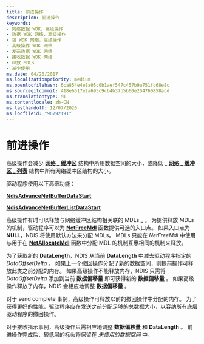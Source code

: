 ```yaml
---
title: 前进操作
description: 前进操作
keywords:
- 网络数据 WDK，高级操作
- 数据 WDK 网络，高级操作
- 包 WDK 网络，高级操作
- 高级操作 WDK 网络
- 发送数据 WDK 网络
- 接收数据 WDK 网络
- 释放 MDLs
- 减少使用
ms.date: 04/20/2017
ms.localizationpriority: medium
ms.openlocfilehash: 6ca854e4e8a05c0b1aef547c457b9a751fc68e8c
ms.sourcegitcommit: 418e6617e2a695c9cb4b37b5b60e264760858acd
ms.translationtype: MT
ms.contentlocale: zh-CN
ms.lasthandoff: 12/07/2020
ms.locfileid: "96792191"
---
```

# <a name="advance-operations"></a>前进操作





高级操作会减少 [**网络 \_ 缓冲区**](/windows-hardware/drivers/ddi/ndis/ns-ndis-_net_buffer) 结构中所用数据空间的大小，或降低 \_ [**网络 \_ 缓冲区 \_ 列表**](/windows-hardware/drivers/ddi/ndis/ns-ndis-_net_buffer_list) 结构中所有网络缓冲区结构的大小。

驱动程序使用以下高级功能：

[**NdisAdvanceNetBufferDataStart**](/windows-hardware/drivers/ddi/ndis/nf-ndis-ndisadvancenetbufferdatastart)

[**NdisAdvanceNetBufferListDataStart**](/windows-hardware/drivers/ddi/ndis/nf-ndis-ndisadvancenetbufferlistdatastart)

高级操作有时可以释放与网络缓冲区结构相关联的 MDLs \_ 。 为提供释放 MDLs 的机制，驱动程序可以为 [**NetFreeMdl**](/windows-hardware/drivers/ddi/ndis/nc-ndis-net_buffer_free_mdl_handler) 函数提供可选的入口点。 如果入口点为 **NULL**，NDIS 将使用默认方法来分配 MDLs。 MDLs 只能在 *NetFreeMdl* 中使用与用于在 [**NetAllocateMdl**](/windows-hardware/drivers/ddi/ndis/nc-ndis-net_buffer_allocate_mdl_handler) 函数中分配 MDL 的机制互惠相同的机制来释放。

为了获取新的 **DataLength**，NDIS 从当前 **DataLength** 中减去驱动程序指定的 *DataOffsetDelta* 。 如果上一个撤回操作分配了新的数据空间，则提前操作可释放此类之前分配的内存。 如果高级操作不能释放内存，NDIS 只需将 *DataOffsetDelta* 添加到当前 **数据偏移量** 即可获得新的 **数据偏移量** 。 如果高级操作释放了内存，NDIS 会相应地调整 **数据偏移量** 。

对于 send complete 事例，高级操作可释放以前的撤回操作中分配的内存。 为了获得更好的性能，驱动程序应在发送之前分配足够的总数据大小，以容纳所有底层驱动程序的撤回操作。

对于接收指示事例，高级操作只需相应地调整 **数据偏移量** 和 **DataLength** 。 前进操作完成后，较低层的标头将保留在 *未使用的数据空间* 中。

 


